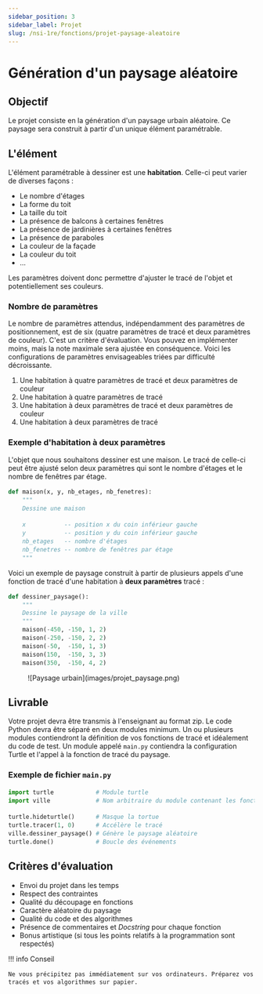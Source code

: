 ```yaml
---
sidebar_position: 3
sidebar_label: Projet
slug: /nsi-1re/fonctions/projet-paysage-aleatoire
---
```


# Génération d'un paysage aléatoire

## Objectif
Le projet consiste en la génération d'un paysage urbain aléatoire.
Ce paysage sera construit à partir d'un unique élément paramétrable. 

## L'élément
L'élément paramétrable à dessiner est une **habitation**. Celle-ci peut varier de diverses façons :

- Le nombre d'étages
- La forme du toit
- La taille du toit
- La présence de balcons à certaines fenêtres
- La présence de jardinières à certaines fenêtres
- La présence de paraboles
- La couleur de la façade
- La couleur du toit
- ...

Les paramètres doivent donc permettre d'ajuster le tracé de l'objet et potentiellement ses couleurs.

### Nombre de paramètres
Le nombre de paramètres attendus, indépendamment des paramètres de positionnement, est de six (quatre paramètres de tracé et deux paramètres de couleur).
C'est un critère d'évaluation. Vous pouvez en implémenter moins, mais la note maximale sera ajustée en conséquence.
Voici les configurations de paramètres envisageables triées par difficulté décroissante.

1. Une habitation à quatre paramètres de tracé et deux paramètres de couleur
2. Une habitation à quatre paramètres de tracé
3. Une habitation à deux paramètres de tracé et deux paramètres de couleur
4. Une habitation à deux paramètres de tracé

### Exemple d'habitation à deux paramètres
L'objet que nous souhaitons dessiner est une maison.
Le tracé de celle-ci peut être ajusté selon deux paramètres qui sont le nombre d'étages et le nombre de fenêtres par étage.

```python
def maison(x, y, nb_etages, nb_fenetres):
    """
    Dessine une maison
    
    x           -- position x du coin inférieur gauche
    y           -- position y du coin inférieur gauche
    nb_etages   -- nombre d'étages
    nb_fenetres -- nombre de fenêtres par étage
    """
```

Voici un exemple de paysage construit à partir de plusieurs appels d'une fonction de tracé d'une habitation à **deux paramètres** tracé :

```python
def dessiner_paysage():
    """
    Dessine le paysage de la ville
    """
    maison(-450, -150, 1, 2)
    maison(-250, -150, 2, 2)
    maison(-50,  -150, 1, 3)
    maison(150,  -150, 3, 3)
    maison(350,  -150, 4, 2)
```

<figure markdown>
![Paysage urbain](images/projet_paysage.png)
</figure>

## Livrable

Votre projet devra être transmis à l'enseignant au format zip. Le code Python devra être séparé en deux modules minimum.
Un ou plusieurs modules contiendront la définition de vos fonctions de tracé et idéalement du code de test.
Un module appelé `main.py` contiendra la configuration Turtle et l'appel à la fonction de tracé du paysage.

### Exemple de fichier `main.py`

```python
import turtle            # Module turtle
import ville             # Nom arbitraire du module contenant les fonctions de dessin

turtle.hideturtle()      # Masque la tortue
turtle.tracer(1, 0)      # Accélère le tracé
ville.dessiner_paysage() # Génère le paysage aléatoire 
turtle.done()            # Boucle des événements
```

## Critères d'évaluation

- Envoi du projet dans les temps
- Respect des contraintes
- Qualité du découpage en fonctions
- Caractère aléatoire du paysage
- Qualité du code et des algorithmes
- Présence de commentaires et *Docstring* pour chaque fonction
- Bonus artistique (si tous les points relatifs à la programmation sont respectés)

!!! info Conseil

    Ne vous précipitez pas immédiatement sur vos ordinateurs. Préparez vos tracés et vos algorithmes sur papier.
